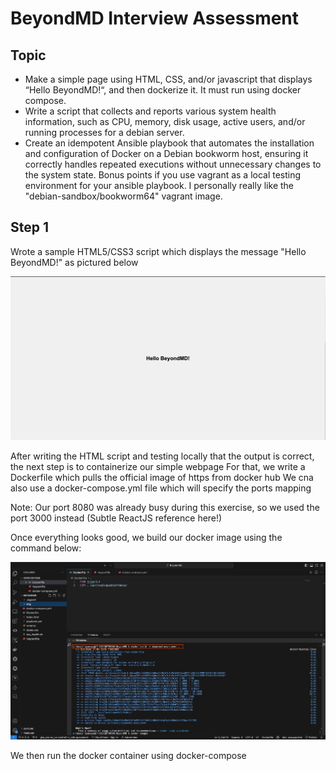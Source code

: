 # BeyondMD Interview Assessment

## Topic

- Make a simple page using HTML, CSS, and/or javascript that displays “Hello BeyondMD!“, and then dockerize it. It must run using docker compose.
- Write a script that collects and reports various system health information, such as CPU, memory, disk usage, active users, and/or running processes for a debian server.
- Create an idempotent Ansible playbook that automates the installation and configuration of Docker on a Debian bookworm host, ensuring it correctly handles repeated executions without unnecessary changes to the system state. Bonus points if you use vagrant as a local testing environment for your ansible playbook. I personally really like the "debian-sandbox/bookworm64" vagrant image.

## Step 1

Wrote a sample HTML5/CSS3 script which displays the message "Hello BeyondMD!" as pictured below

![Img 1](https://github.com/yankev07/BeyondMD_Interview/blob/7909def7a3dfd6cf203f9c3742fa35d68a66b8e3/img/Screenshot%202023-11-14%20at%201.35.03%20AM.png)

After writing the HTML script and testing locally that the output is correct, the next step is to containerize our simple webpage
For that, we write a Dockerfile which pulls the official image of https from docker hub
We cna also use a docker-compose.yml file which will specify the ports mapping

Note: Our port 8080 was already busy during this exercise, so we used the port 3000 instead (Subtle ReactJS reference here!)

Once everything looks good, we build our docker image using the command below:

![Img 2](https://github.com/yankev07/BeyondMD_Interview/blob/6d76d3c8d25ec39441e8479d95a150657897396f/img/Screenshot%202023-11-14%20at%2012.30.40%20AM.png)

We then run the docker container using docker-compose

